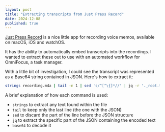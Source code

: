 ```yaml
---
layout: post
title: "Extracting transcripts from Just Press Record"
date: 2024-12-08
published: true
---
```

[Just Press Record](https://www.openplanetsoftware.com/just-press-record/) is a nice little app for recording voice memos, available on macOS, iOS and watchOS.

It has the ability to automatically embed transcripts into the recordings. I wanted to extract these out to use with an automated workflow for OmniFocus, a task manager.

With a little bit of investigation, I could see the transcript was represented as a Base64 string contained in JSON. Here's how to extract it:

```sh
strings recording.m4a | tail -n 1 | sed 's/^[^\{]*//' | jq -r '._root.txscriptv2.tx._data' | base64 --decode
```

A brief explanation of how each command is used:
* `strings` to extract any text found within the file
* `tail` to keep only the last line (the one with the JSON)
* `sed` to discard the part of the line before the JSON structure
* `jq` to extract the specific part of the JSON containing the encoded text
* `base64` to decode it
